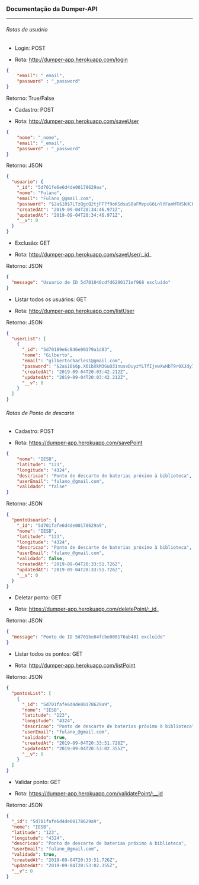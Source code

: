 ### Documentação da Dumper-API

---





###### Rotas de usuário

- Login: POST

- Rota: http://dumper-app.herokuapp.com/login

```json
{
	"email": "_email",
	"password" : "_password"
}
```

Retorno: True/False





- Cadastro: POST

- Rota: http://dumper-app.herokuapp.com/saveUser

```json
{
    "nome": "_nome",
	"email": "_email",
	"password" : "_password"
}
```

Retorno: JSON 

```json
{
  "usuario": {
    "_id": "5d701fe6e6d4de00178629aa",
    "nome": "Fulano",
    "email": "Fulano_@gmail.com",
    "password": "$2a$10$7LTzQgcQ2tjFF7f9oKSdsuS0aFMvpuG6LnlYFanMTHSkHCKOK9ZcS",
    "createdAt": "2019-09-04T20:34:46.971Z",
    "updatedAt": "2019-09-04T20:34:46.971Z",
    "__v": 0
  }
}
```





- Exclusão: GET

- Rota: http://dumper-app.herokuapp.com/saveUser/:_id_

Retorno: JSON

```json
{
  "message": "Usuario de ID 5d701040cdfd6200171ef968 excluído"
}
```



- Listar todos os usuários:  GET

- Rota: http://dumper-app.herokuapp.com/listUser

Retorno: JSON

```json
{
  "userList": [
    {
      "_id": "5d70189e6c846e00179a1d83",
      "nome": "Gilberto",
      "email": "gilbertocharles1@gmail.com",
      "password": "$2a$10$6p.X6ibXkM3GuO31nusvDuyzYLTfIjvwXwHbT9r0XJdy7G2qsVQcG",
      "createdAt": "2019-09-04T20:03:42.212Z",
      "updatedAt": "2019-09-04T20:03:42.212Z",
      "__v": 0
    }
  ]
}
```



###### Rotas de Ponto de descarte

- Cadastro: POST

- Rota: https://dumper-app.herokuapp.com/savePoint

```json
{
	"nome": "IESB",
	"latitude": "123",
	"longitude": "4324",
	"descricao": "Ponto de descarte de baterias próximo à biblioteca",
	"userEmail": "fulano_@gmail.com",
	"validado": "false"
}
```

Retorno: JSON

```json
{
  "pontoUsuario": {
    "_id": "5d701fafe6d4de00178629a9",
    "nome": "IESB",
    "latitude": "123",
    "longitude": "4324",
    "descricao": "Ponto de descarte de baterias próximo à biblioteca",
    "userEmail": "fulano_@gmail.com",
    "validado": false,
    "createdAt": "2019-09-04T20:33:51.726Z",
    "updatedAt": "2019-09-04T20:33:51.726Z",
    "__v": 0
  }
}
```





- Deletar ponto: GET

- Rota: https://dumper-app.herokuapp.com/deletePoint/:_id_

Retorno: JSON

```json
{
  "message": "Ponto de ID 5d701be84fcbe000176ab481 excluído"
}
```



- Listar todos os pontos: GET

- Rota: http://dumper-app.herokuapp.com/listPoint

Retorno: JSON

```json
{
  "pontosList": [
    {
      "_id": "5d701fafe6d4de00178629a9",
      "nome": "IESB",
      "latitude": "123",
      "longitude": "4324",
      "descricao": "Ponto de descarte de baterias próximo à biblioteca",
      "userEmail": "fulano_@gmail.com",
      "validado": true,
      "createdAt": "2019-09-04T20:33:51.726Z",
      "updatedAt": "2019-09-04T20:53:02.355Z",
      "__v": 0
    }
  ]
}
```



- Validar ponto: GET

- Rota: https://dumper-app.herokuapp.com/validatePoint/:__id

Retorno: JSON

```json
{
  "_id": "5d701fafe6d4de00178629a9",
  "nome": "IESB",
  "latitude": "123",
  "longitude": "4324",
  "descricao": "Ponto de descarte de baterias próximo à biblioteca",
  "userEmail": "fulano_@gmail.com",
  "validado": true,
  "createdAt": "2019-09-04T20:33:51.726Z",
  "updatedAt": "2019-09-04T20:53:02.355Z",
  "__v": 0
}
```
